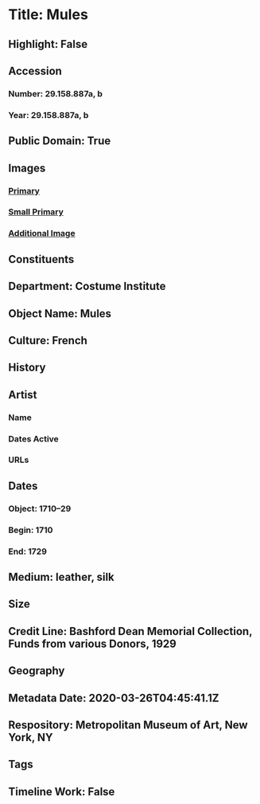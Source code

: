 # Title: Mules
## Highlight: False
## Accession
### Number: 29.158.887a, b
### Year: 29.158.887a, b
## Public Domain: True
## Images
### [Primary](https://images.metmuseum.org/CRDImages/ci/original/29.158.887ab_F.jpg)
### [Small Primary](https://images.metmuseum.org/CRDImages/ci/web-large/29.158.887ab_F.jpg)
### [Additional Image](https://images.metmuseum.org/CRDImages/ci/original/29.158.887ab_B.jpg)
## Constituents
## Department: Costume Institute
## Object Name: Mules
## Culture: French
## History
## Artist
### Name
### Dates Active
### URLs
## Dates
### Object: 1710–29
### Begin: 1710
### End: 1729
## Medium: leather, silk
## Size
## Credit Line: Bashford Dean Memorial Collection, Funds from various Donors, 1929
## Geography
## Metadata Date: 2020-03-26T04:45:41.1Z
## Respository: Metropolitan Museum of Art, New York, NY
## Tags
## Timeline Work: False